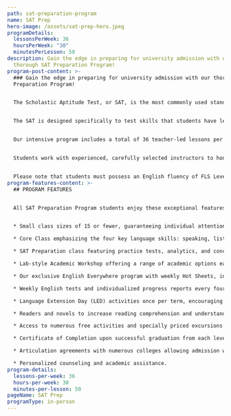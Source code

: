 ```yaml
---
path: sat-preparation-program
name: SAT Prep
hero-image: /assets/sat-prep-hero.jpeg
programDetails:
  lessonsPerWeek: 36
  hoursPerWeek: "30"
  minutesPerLesson: 50
description: Gain the edge in preparing for university admission with our
  thorough SAT Preparation Program!
program-post-content: >-
  ### Gain the edge in preparing for university admission with our thorough SAT
  Preparation Program!


  The Scholastic Aptitude Test, or SAT, is the most commonly used standard exam in undergraduate admissions for American colleges and universities. Throughout the United States, high school juniors and seniors prepare extensively for the exam, making it critical for non-native speaking international students to get an edge in their SAT test preparation.


  The SAT is designed specifically to test skills that students have learned in the American high school system, putting students from other systems at a disadvantage. With our expertise in teaching international students, FLS is ideally suited to give students a solid foundation for SAT success!


  Our intensive program includes a total of 36 teacher-led lessons per week: 18 lessons of integrated study to improve all English skills; 12 lessons devoted to specific SAT strategies and skills and 6 lessons of Academic Workshops for additional language practice and skill development.


  Students work with experienced, carefully selected instructors to hone their ability in the SAT skills of Critical Reading, Writing and Mathematics. Practice exams allow instructors to analyze students’ abilities and familiarize students with the test format and strategies.


  Please note that students must possess an English fluency of FLS Level 13 or better to enter the SAT Program.
program-features-content: >-
  ## PROGRAM FEATURES


  All SAT Preparation Program students enjoy these exceptional features:


  * Small class sizes of 15 or fewer, guaranteeing individual attention from your teacher.

  * Core Class emphasizing the four key language skills: speaking, listening, reading and writing.

  * SAT Preparation class featuring practice tests, analytics, and concentrated practice in mathematics, reading comprehension, critical reasoning, and writing.

  * Lab-style Academic Workshop offering a range of academic options each week, including Pronunciation Clinics, Conversation Clubs, Homework Labs, Computer Labs, and more.

  * Our exclusive English Everywhere program with weekly Hot Sheets, involving your host family, activity guides and FLS staff in your learning process.

  * Weekly English tests and individualized progress reports every four weeks.

  * Language Extension Day (LED) activities once per term, encouraging students to use English in new settings and contexts.

  * Readers and novels to increase reading comprehension and understanding of American culture.

  * Access to numerous free activities and specially priced excursions.

  * Certificate of Completion upon successful graduation from each level.

  * Articulation agreements with numerous colleges allowing admission without a TOEFL score based on completion of the designated FLS level.

  * Personalized counseling and academic assistance.
program-details:
  lessons-per-week: 36
  hours-per-week: 30
  minutes-per-lesson: 50
pageName: SAT Prep
programType: in-person
---
```

